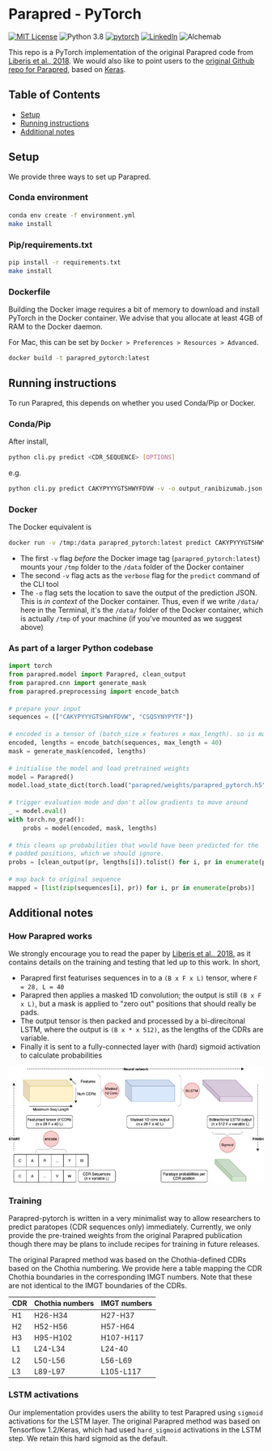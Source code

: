 # Parapred - PyTorch

[![MIT License](https://img.shields.io/static/v1?label=license&message=MIT&color=green&style=flat-square)](https://opensource.org/licenses/MIT)
![Python 3.8](https://img.shields.io/static/v1?label=python&message=3.8&color=blue&style=flat-square)
[![pytorch](https://img.shields.io/static/v1?label=pytorch&message=1.7.0&color=blue&style=flat-square)](https://pytorch.org/)
[![LinkedIn](https://img.shields.io/badge/LinkedIn-blue?style=flat&logo=linkedin&labelColor=blue)](https://www.linkedin.com/company/alchemab-therapeutics-ltd/)
![Alchemab](https://img.shields.io/twitter/follow/alchemabtx?style=social)


This repo is a PyTorch implementation of the original Parapred code from [Liberis
et al., 2018](https://academic.oup.com/bioinformatics/article/34/17/2944/4972995). We would also like to point
users to the [original Github repo for Parapred](https://github.com/eliberis/parapred), based on [Keras](https://keras.io/).

## Table of Contents
* [Setup](#setup)
* [Running instructions](#running-instructions)
* [Additional notes](#additional-notes)

## Setup

We provide three ways to set up Parapred.

### Conda environment
```bash
conda env create -f environment.yml
make install
```

### Pip/requirements.txt
```bash
pip install -r requirements.txt
make install
```

### Dockerfile
Building the Docker image requires a bit of memory to download and install PyTorch in the Docker container.
We advise that you allocate at least 4GB of RAM to the Docker daemon.

For Mac, this can be set by `Docker > Preferences > Resources > Advanced`. 

```bash
docker build -t parapred_pytorch:latest 
```

## Running instructions

To run Parapred, this depends on whether you used Conda/Pip or Docker.

### Conda/Pip
After install,
```bash
python cli.py predict <CDR_SEQUENCE> [OPTIONS]
```

e.g.
```bash
python cli.py predict CAKYPYYYGTSHWYFDVW -v -o output_ranibizumab.json
```

### Docker
The Docker equivalent is
```bash
docker run -v /tmp:/data parapred_pytorch:latest predict CAKYPYYYGTSHWYFDVW -v -o /data/output_ranibizumab.json
```
* The first `-v` flag _before_ the Docker image tag (`parapred_pytorch:latest`) mounts your `/tmp` folder to the `/data`
folder of the Docker container
* The second `-v` flag acts as the `verbose` flag for the `predict` command of the CLI tool
* The `-o` flag sets the location to save the output of the prediction JSON. This is _in context_ of the Docker
container. Thus, even if we write `/data/` here in the Terminal, it's the `/data/` folder of the Docker container,
which is actually `/tmp` of your machine (if you've mounted as we suggest above) 

### As part of a larger Python codebase
```python
import torch
from parapred.model import Parapred, clean_output
from parapred.cnn import generate_mask
from parapred.preprocessing import encode_batch

# prepare your input
sequences = (["CAKYPYYYGTSHWYFDVW", "CSQSYNYPYTF"])

# encoded is a tensor of (batch_size x features x max_length). so is mask.
encoded, lengths = encode_batch(sequences, max_length = 40)
mask = generate_mask(encoded, lengths)

# initialise the model and load pretrained weights
model = Parapred()
model.load_state_dict(torch.load("parapred/weights/parapred_pytorch.h5"))

# trigger evaluation mode and don't allow gradients to move around
_ = model.eval()
with torch.no_grad():
    probs = model(encoded, mask, lengths)

# this cleans up probabilities that would have been predicted for the
# padded positions, which we should ignore.
probs = [clean_output(pr, lengths[i]).tolist() for i, pr in enumerate(probs)]
 
# map back to original sequence
mapped = [list(zip(sequences[i], pr)) for i, pr in enumerate(probs)]
```


## Additional notes

### How Parapred works
We strongly encourage you to read the paper by [Liberis
et al., 2018.](https://academic.oup.com/bioinformatics/article/34/17/2944/4972995) as it contains details on
the training and testing that led up to this work. In short, 
* Parapred first featurises sequences in to a `(B x F x L)` tensor, where `F = 28, L = 40`
* Parapred then applies a masked 1D convolution; the output is still `(B x F x L)`, but a mask is applied to
"zero out" positions that should really be pads.
* The output tensor is then packed and processed by a bi-direcitonal LSTM, where the output is
`(B x * x 512)`, as the lengths of the CDRs are variable.
* Finally it is sent to a fully-connected layer with (hard) sigmoid activation to calculate probabilities

![workflow.png](workflow.png)

### Training
Parapred-pytorch is written in a very minimalist way to allow researchers to predict paratopes (CDR sequences
only) immediately. Currently, we only provide the pre-trained weights from the original Parapred publication
though there may be plans to include recipes for training in future releases.

The original Parapred method was based on the Chothia-defined CDRs based on the Chothia numbering. We provide
here a table mapping the CDR Chothia boundaries in the corresponding IMGT numbers. Note that these are not
identical to the IMGT boundaries of the CDRs.

| CDR | Chothia numbers | IMGT numbers | 
| --- | --------------- | ------------ |
| H1  |  H26-H34        | H27-H37 |
| H2  |  H52-H56        | H57-H64 |
| H3  |  H95-H102       | H107-H117 |
| L1  |  L24-L34        | L24-40 |
| L2  |  L50-L56        | L56-L69 |
| L3  |  L89-L97 | L105-L117|

### LSTM activations
Our implementation provides users the ability to test Parapred using `sigmoid` activations for the
LSTM layer. The original Parapred method was based on Tensorflow 1.2/Keras, which had used `hard_sigmoid`
activations in the LSTM step. We retain this hard sigmoid as the default. 